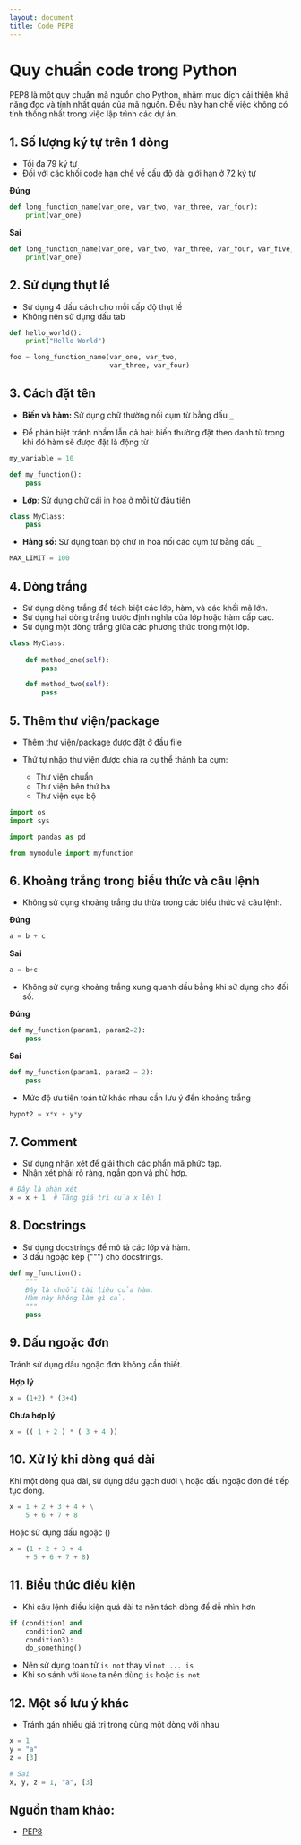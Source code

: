 ```yaml
---
layout: document
title: Code PEP8
---
```


# Quy chuẩn code trong Python

PEP8 là một quy chuẩn mã nguồn cho Python, nhằm mục đích cải thiện khả năng đọc và tính nhất quán của mã nguồn. Điều này hạn chế việc không có tính thống nhất trong việc lập trình các dự án.

## 1. Số lượng ký tự trên 1 dòng
- Tối đa 79 ký tự
- Đối với các khối code hạn chế về cấu độ dài giới hạn ở 72 ký tự

**Đúng**


```python
def long_function_name(var_one, var_two, var_three, var_four):
    print(var_one)
```

**Sai**


```python
def long_function_name(var_one, var_two, var_three, var_four, var_five, var_six, var_seven): # 92 characters
    print(var_one)
```

## 2. Sử dụng thụt lề
- Sử dụng 4 dấu cách cho mỗi cấp độ thụt lề
- Không nên sử dụng dấu tab


```python
def hello_world():
    print("Hello World")
```


```python
foo = long_function_name(var_one, var_two,
                         var_three, var_four)
```

## 3. Cách đặt tên

- **Biến và hàm:** Sử dụng chữ thường nối cụm từ bằng dấu `_`

- Để phân biệt tránh nhầm lẫn cả hai: biến thường đặt theo danh từ trong khi đó hàm sẽ được đặt là động từ


```python
my_variable = 10

def my_function():
    pass
```

- **Lớp**: Sử dụng chữ cái in hoa ở mỗi từ đầu tiên


```python
class MyClass:
    pass
```

- **Hằng số:** Sử dụng toàn bộ chữ in hoa nối các cụm từ bằng dấu `_`


```python
MAX_LIMIT = 100
```

## 4. Dòng trắng
- Sử dụng dòng trắng để tách biệt các lớp, hàm, và các khối mã lớn.
- Sử dụng hai dòng trắng trước định nghĩa của lớp hoặc hàm cấp cao.
- Sử dụng một dòng trắng giữa các phương thức trong một lớp.


```python
class MyClass:
    
    def method_one(self):
        pass

    def method_two(self):
        pass
```

## 5. Thêm thư viện/package

- Thêm thư viện/package được đặt ở đầu file
- Thứ tự nhập thư viện được chia ra cụ thể thành ba cụm:

    + Thư viện chuẩn
    + Thư viện bên thứ ba
    + Thư viện cục bộ



```python
import os
import sys

import pandas as pd

from mymodule import myfunction
```

## 6. Khoảng trắng trong biểu thức và câu lệnh

- Không sử dụng khoảng trắng dư thừa trong các biểu thức và câu lệnh.

**Đúng**


```python
a = b + c
```

**Sai**


```python
a = b+c
```

- Không sử dụng khoảng trắng xung quanh dấu bằng khi sử dụng cho đối số.

**Đúng**


```python
def my_function(param1, param2=2):
    pass
```

**Sai**


```python
def my_function(param1, param2 = 2):
    pass
```

- Mức độ ưu tiên toán tử khác nhau cần lưu ý đến khoảng trắng


```python
hypot2 = x*x + y*y
```

## 7. Comment

- Sử dụng nhận xét để giải thích các phần mã phức tạp.
- Nhận xét phải rõ ràng, ngắn gọn và phù hợp.


```python
# Đây là nhận xét
x = x + 1  # Tăng giá trị của x lên 1
```

## 8. Docstrings

- Sử dụng docstrings để mô tả các lớp và hàm.
- 3 dấu ngoặc kép (""") cho docstrings.


```python
def my_function():
    """
    Đây là chuỗi tài liệu của hàm.
    Hàm này không làm gì cả.
    """
    pass
```

## 9. Dấu ngoặc đơn 
Tránh sử dụng dấu ngoặc đơn không cần thiết.

**Hợp lý**


```python
x = (1+2) * (3+4)
```

**Chưa hợp lý**


```python
x = (( 1 + 2 ) * ( 3 + 4 ))
```

## 10. Xử lý khi dòng quá dài
Khi một dòng quá dài, sử dụng dấu gạch dưới `\` hoặc dấu ngoặc đơn để tiếp tục dòng.


```python
x = 1 + 2 + 3 + 4 + \
    5 + 6 + 7 + 8
```

Hoặc sử dụng dấu ngoặc ()


```python
x = (1 + 2 + 3 + 4
    + 5 + 6 + 7 + 8)
```

## 11. Biểu thức điều kiện

- Khi câu lệnh điều kiện quá dài ta nên tách dòng để dễ nhìn hơn


```python
if (condition1 and
    condition2 and
    condition3):
    do_something()
```

- Nên sử dụng toán tử `is not` thay vì `not ... is`
- Khi so sánh với `None` ta nên dùng `is` hoặc `is not`

## 12. Một số lưu ý khác

- Tránh gán nhiều giá trị trong cùng một dòng với nhau 


```python
x = 1
y = "a"
z = [3]

# Sai
x, y, z = 1, "a", [3]
```

## Nguồn tham khảo: 
- [PEP8](https://peps.python.org/pep-0008/)
